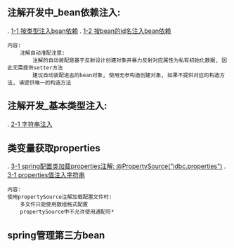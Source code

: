 ## 注解开发中_bean依赖注入:
.   [1-1 按类型注入bean依赖](./main/java/hui/service/impl/BookServiceImpl.java)
.   [1-2 按bean的id名注入bean依赖](./main/java/hui/service/impl/BookServiceImpl.java)

    内容:
        注解自动准配注意:
            注解的自动装配是基于反射设计创建对象并暴力反射对应属性为私有初始化数据, 因此无需提供setter方法
            建议自动装配进去的bean对象, 使用无参构造创建对象, 如果不提供对应的构造方法, 请提供唯一的构造方法
            
## 注解开发_基本类型注入:
.   [2-1 字符串注入](./main/java/hui/service/impl/BookServiceImpl.java)

## 类变量获取properties
.   [3-1 spring配置类加载properties注解: @PropertySource("jdbc.properties")](./main/java/hui/config/SpringConfig.java)
.   [3-1 properties值注入字符串](./main/java/hui/service/impl/BookServiceImpl.java)

    内容:
    使用propertySource注解加载配置文件时:
        多文件只能使用数组格式配置
        propertySource中不允许使用通配符*
        
## spring管理第三方bean
 















